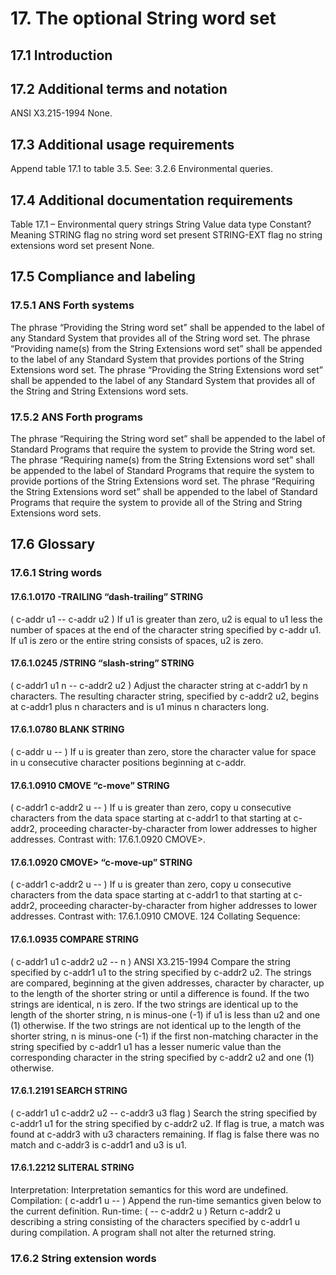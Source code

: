 # 17. The optional String word set 

## 17.1 Introduction 


## 17.2 Additional terms and notation 

ANSI X3.215-1994  None.

## 17.3 Additional usage requirements 

Append table 17.1 to table 3.5.
See: 3.2.6 Environmental queries.

## 17.4 Additional documentation requirements 

Table 17.1 – Environmental query strings  String Value data type Constant? Meaning  STRING flag no string word set present  STRING-EXT flag no string extensions word set present  None.

## 17.5 Compliance and labeling 


### 17.5.1 ANS Forth systems 

The phrase “Providing the String word set” shall be appended to the label of any Standard System that  provides all of the String word set.
The phrase “Providing name(s) from the String Extensions word set” shall be appended to the label of any  Standard System that provides portions of the String Extensions word set.
The phrase “Providing the String Extensions word set” shall be appended to the label of any Standard  System that provides all of the String and String Extensions word sets.

### 17.5.2 ANS Forth programs 

The phrase “Requiring the String word set” shall be appended to the label of Standard Programs that require  the system to provide the String word set.
The phrase “Requiring name(s) from the String Extensions word set” shall be appended to the label of  Standard Programs that require the system to provide portions of the String Extensions word set.
The phrase “Requiring the String Extensions word set” shall be appended to the label of Standard Programs  that require the system to provide all of the String and String Extensions word sets.

## 17.6 Glossary 


### 17.6.1 String words 


#### 17.6.1.0170 -TRAILING “dash-trailing” STRING 

( c-addr u1 -- c-addr u2 ) 
If u1 is greater than zero, u2 is equal to u1 less the number of spaces at the end of the character  string specified by c-addr u1. If u1 is zero or the entire string consists of spaces, u2 is zero.

#### 17.6.1.0245 /STRING “slash-string” STRING 

( c-addr1 u1 n -- c-addr2 u2 ) 
Adjust the character string at c-addr1 by n characters. The resulting character string, specified  by c-addr2 u2, begins at c-addr1 plus n characters and is u1 minus n characters long.

#### 17.6.1.0780 BLANK STRING 

( c-addr u -- ) 
If u is greater than zero, store the character value for space in u consecutive character positions  beginning at c-addr.

#### 17.6.1.0910 CMOVE “c-move” STRING 

( c-addr1 c-addr2 u -- ) 
If u is greater than zero, copy u consecutive characters from the data space starting at c-addr1 to  that starting at c-addr2, proceeding character-by-character from lower addresses to higher  addresses.
Contrast with: 17.6.1.0920 CMOVE>.

#### 17.6.1.0920 CMOVE> “c-move-up” STRING 

( c-addr1 c-addr2 u -- ) 
If u is greater than zero, copy u consecutive characters from the data space starting at c-addr1 to  that starting at c-addr2, proceeding character-by-character from higher addresses to lower  addresses.
Contrast with: 17.6.1.0910 CMOVE.
124 Collating Sequence: 

#### 17.6.1.0935 COMPARE STRING 

( c-addr1 u1 c-addr2 u2 -- n ) 
ANSI X3.215-1994  Compare the string specified by c-addr1 u1 to the string specified by c-addr2 u2. The strings  are compared, beginning at the given addresses, character by character, up to the length of the  shorter string or until a difference is found. If the two strings are identical, n is zero. If the two  strings are identical up to the length of the shorter string, n is minus-one (-1) if u1 is less than u2 and one (1) otherwise. If the two strings are not identical up to the length of the shorter string, n is minus-one (-1) if the first non-matching character in the string specified by c-addr1 u1 has a  lesser numeric value than the corresponding character in the string specified by c-addr2 u2 and  one (1) otherwise.

#### 17.6.1.2191 SEARCH STRING 

( c-addr1 u1 c-addr2 u2 -- c-addr3 u3 flag ) 
Search the string specified by c-addr1 u1 for the string specified by c-addr2 u2. If flag is true, a  match was found at c-addr3 with u3 characters remaining. If flag is false there was no match  and c-addr3 is c-addr1 and u3 is u1.

#### 17.6.1.2212 SLITERAL STRING 

Interpretation: Interpretation semantics for this word are undefined.
 Compilation: ( c-addr1 u -- ) 
Append the run-time semantics given below to the current definition.
 Run-time: ( -- c-addr2 u ) 
Return c-addr2 u describing a string consisting of the characters specified by c-addr1 u during  compilation. A program shall not alter the returned string.

### 17.6.2 String extension words 



